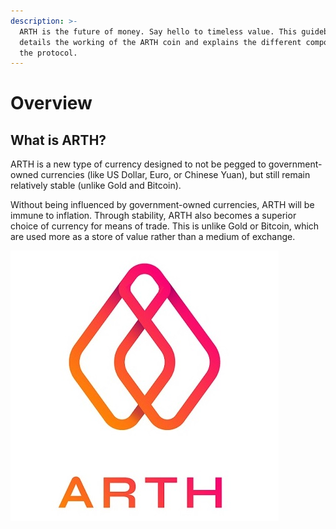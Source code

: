 ```yaml
---
description: >-
  ARTH is the future of money. Say hello to timeless value. This guidebook
  details the working of the ARTH coin and explains the different components of
  the protocol.
---
```


# Overview

## What is ARTH?

ARTH is a new type of currency designed to not be pegged to government-owned currencies \(like US Dollar, Euro, or Chinese Yuan\), but still remain relatively stable \(unlike Gold and Bitcoin\).

Without being influenced by government-owned currencies, ARTH will be immune to inflation. Through stability, ARTH also becomes a superior choice of currency for means of trade. This is unlike Gold or Bitcoin, which are used more as a store of value rather than a medium of exchange.

![ARTH. Purchase. Power. ](.gitbook/assets/mahadao-asset-10%20%282%29.jpg)



